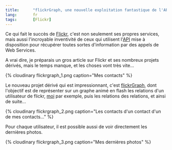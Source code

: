 ```yaml
--- 
title:      "flickrGraph, une nouvelle exploitation fantastique de l'API de Flickr" 
lang:       fr 
tags:       [Flickr]
---
```


Ce qui fait le succès de [Flickr](http://www.flickr.com/), c'est non seulement ses propres services, mais aussi l'incroyable inventivité de ceux qui utilisent l'[API](http://www.flickr.com/services/api/) mise à disposition pour récupérer toutes sortes d'information par des appels de Web Services.


A vrai dire, je préparais un gros article sur Flickr et ses nombreux projets dérivés, mais le temps manque, et les choses vont très vite...

{% cloudinary flickrgraph_1.png caption="Mes contacts" %}


Le nouveau projet dérivé qui est impressionnant, c'est [flickrGraph](http://www.marumushi.com/apps/flickrgraph/), dont l'objectif est de représenter sur un graphe animé en flash les relations d'un utilisateur de flickr, [moi](http://www.marumushi.com/apps/flickrgraph/flickrgraph.cfm?q=nicolas%40hoizey.com) par exemple, puis les relations des relations, et ainsi de suite...

{% cloudinary flickrgraph_2.png caption="Les contacts d'un contact d'un de mes contacts..." %}


Pour chaque utilisateur, il est possible aussi de voir directement les dernières photos.

{% cloudinary flickrgraph_3.png caption="Mes dernières photos" %}
